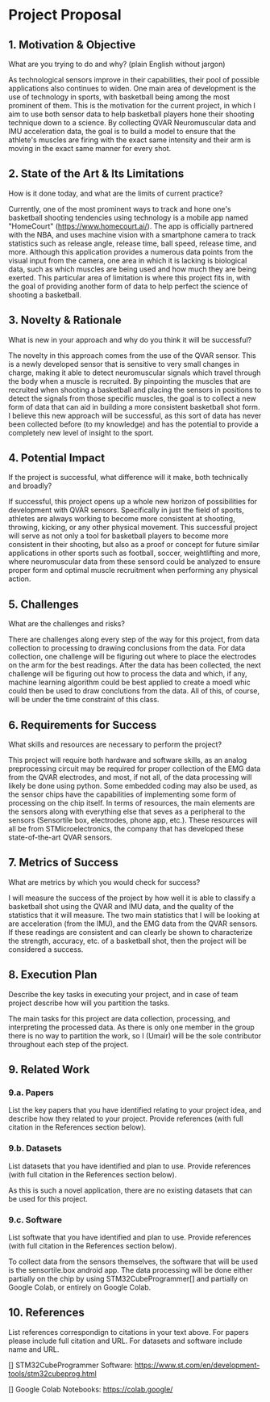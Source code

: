 # Project Proposal

## 1. Motivation & Objective

What are you trying to do and why? (plain English without jargon)

As technological sensors improve in their capabilities, their pool of possible applications also continues to widen. One main area of development is the use of technology in sports, with basketball being among the most prominent of them. This is the motivation for the current project, in which I aim to use both sensor data to help basketball players hone their shooting technique down to a science. By collecting QVAR Neuromuscular data and IMU acceleration data, the goal is to build a model to ensure that the athlete's muscles are firing with the exact same intensity and their arm is moving in the exact same manner for every shot.

## 2. State of the Art & Its Limitations

How is it done today, and what are the limits of current practice?

Currently, one of the most prominent ways to track and hone one's basketball shooting tendencies using technology is a mobile app named "HomeCourt" (https://www.homecourt.ai/). The app is officially partnered with the NBA, and uses machine vision with a smartphone camera to track statistics such as release angle, release time, ball speed, release time, and more. Although this application provides a numerous data points from the visual input from the camera, one area in which it is lacking is biological data, such as which muscles are being used and how much they are being exerted. This particular area of limitation is where this project fits in, with the goal of providing another form of data to help perfect the science of shooting a basketball.

## 3. Novelty & Rationale

What is new in your approach and why do you think it will be successful?

The novelty in this approach comes from the use of the QVAR sensor. This is a newly developed sensor that is sensitive to very small changes in charge, making it able to detect neuromuscular signals which travel through the body when a muscle is recruited. By pinpointing the muscles that are recruited when shooting a basketball and placing the sensors in positions to detect the signals from those specific muscles, the goal is to collect a new form of data that can aid in building a more consistent basketball shot form.
I believe this new approach will be successful, as this sort of data has never been collected before (to my knowledge) and has the potential to provide a completely new level of insight to the sport.

## 4. Potential Impact

If the project is successful, what difference will it make, both technically and broadly?

If successful, this project opens up a whole new horizon of possibilities for development with QVAR sensors. Specifically in just the field of sports, athletes are always working to become more consistent at shooting, throwing, kicking, or any other physical movement. This successful project will serve as not only a tool for basketball players to become more consistent in their shooting, but also as a proof or concept for future similar applications in other sports such as football, soccer, weightlifting and more, where neuromuscular data from these sensord could be analyzed to ensure proper form and optimal muscle recruitment when performing any physical action.

## 5. Challenges

What are the challenges and risks?

There are challenges along every step of the way for this project, from data collection to processing to drawing conclusions from the data. For data collection, one challenge will be figuring out where to place the electrodes on the arm for the best readings. After the data has been collected, the next challenge will be figuring out how to process the data and which, if any, machine learning algorithm could be best applied to create a moedl whic could then be used to draw conclutions from the data. All of this, of course, will be under the time constraint of this class.

## 6. Requirements for Success

What skills and resources are necessary to perform the project?

This project will require both hardware and software skills, as an analog preprocessing circuit may be required for proper collection of the EMG data from the QVAR electrodes, and most, if not all, of the data processing will likely be done using python. Some embedded coding may also be used, as the sensor chips have the capabilities of implementing some form of processing on the chip itself.
In terms of resources, the main elements are the sensors along with everything else that seves as a peripheral to the sensors (Sensortile box, electrodes, phone app, etc.). These resources will all be from STMicroelectronics, the company that has developed these state-of-the-art QVAR sensors.

## 7. Metrics of Success

What are metrics by which you would check for success?

I will measure the success of the project by how well it is able to classify a basketball shot using the QVAR and IMU data, and the quality of the statistics that it will measure. The two main statistics that I will be looking at are acceleration (from the IMU), and the EMG data from the QVAR sensors. If these readings are consistent and can clearly be shown to characterize the strength, accuracy, etc. of a basketball shot, then the project will be considered a success. 

## 8. Execution Plan

Describe the key tasks in executing your project, and in case of team project describe how will you partition the tasks.

The main tasks for this project are data collection, processing, and interpreting the processed data. As there is only one member in the group there is no way to partition the work, so I (Umair) will be the sole contributor throughout each step of the project.

## 9. Related Work

### 9.a. Papers

List the key papers that you have identified relating to your project idea, and describe how they related to your project. Provide references (with full citation in the References section below).



### 9.b. Datasets

List datasets that you have identified and plan to use. Provide references (with full citation in the References section below).

As this is such a novel application, there are no existing datasets that can be used for this project.

### 9.c. Software

List softwate that you have identified and plan to use. Provide references (with full citation in the References section below).

To collect data from the sensors themselves, the software that will be used is the sensortile.box android app. The data processing will be done either partially on the chip by using STM32CubeProgrammer[] and partially on Google Colab, or entirely on Google Colab.

## 10. References

List references correspondign to citations in your text above. For papers please include full citation and URL. For datasets and software include name and URL.

[] STM32CubeProgrammer Software: https://www.st.com/en/development-tools/stm32cubeprog.html

[] Google Colab Notebooks: https://colab.google/

